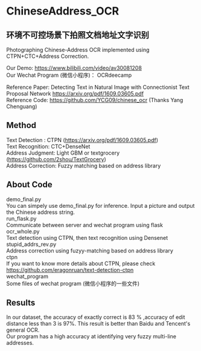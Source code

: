 # ChineseAddress_OCR
## 环境不可控场景下拍照文档地址文字识别
Photographing Chinese-Address OCR implemented using CTPN+CTC+Address Correction.   
  
Our Demo: https://www.bilibili.com/video/av30081208  
Our Wechat Program (微信小程序)： OCRdeecamp  
  
Reference Paper: Detecting Text in Natural Image with Connectionist Text Proposal Network https://arxiv.org/pdf/1609.03605.pdf  
Reference Code: https://github.com/YCG09/chinese_ocr (Thanks Yang Chenguang)  


## Method 
Text Detection : CTPN (https://arxiv.org/pdf/1609.03605.pdf)  
Text Recognition: CTC+DenseNet  
Address Judgment: Light GBM or textgrocery (https://github.com/2shou/TextGrocery)  
Address Correction: Fuzzy matching based on address library 

## About Code
demo_final.py  
You can simpely use demo_final.py for inference. Input a picture and output the Chinese address string.   
run_flask.py  
Communicate between server and wechat program using flask
ocr_whole.py  
Text detection using CTPN, then text recognition using Densenet  
stupid_addrs_rev.py  
Address correction using fuzyy-matching based on address library  
ctpn  
If you want to know more details about CTPN, please check https://github.com/eragonruan/text-detection-ctpn  
wechat_program  
Some files of wechat program (微信小程序的一些文件)

## Results
In our dataset, the accuracy of exactly correct is 83 % ,accuracy of edit distance less than 3 is 97%. This result is better than Baidu and Tencent's general OCR.   
Our program has a high accuracy at identifying very fuzzy multi-line addresses.  
